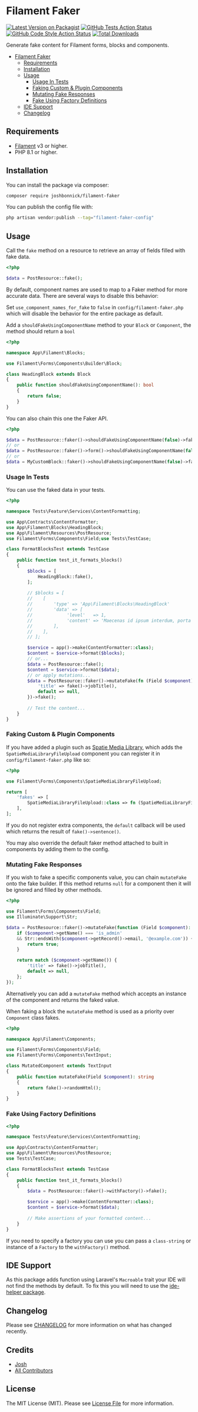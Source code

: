 # Filament Faker

[![Latest Version on Packagist](https://img.shields.io/packagist/v/joshbonnick/filament-faker.svg?style=flat-square)](https://packagist.org/packages/joshbonnick/filament-block-faker)
[![GitHub Tests Action Status](https://img.shields.io/github/actions/workflow/status/joshbonnick/filament-faker/run-tests.yml?branch=main&label=tests&style=flat-square)](https://github.com/joshbonnick/filament-block-faker/actions?query=workflow%3Arun-tests+branch%3Amain)
[![GitHub Code Style Action Status](https://img.shields.io/github/actions/workflow/status/joshbonnick/filament-faker/fix-php-code-style-issues.yml?branch=main&label=code%20style&style=flat-square)](https://github.com/joshbonnick/filament-faker/actions?query=workflow%3A"Fix+PHP+code+style+issues"+branch%3Amain)
[![Total Downloads](https://img.shields.io/packagist/dt/joshbonnick/filament-faker.svg?style=flat-square)](https://packagist.org/packages/joshbonnick/filament-block-faker)

Generate fake content for Filament forms, blocks and components.

<!-- TOC -->
* [Filament Faker](#filament-faker)
  * [Requirements](#requirements)
  * [Installation](#installation)
  * [Usage](#usage)
    * [Usage In Tests](#usage-in-tests)
    * [Faking Custom & Plugin Components](#faking-custom--plugin-components)
    * [Mutating Fake Responses](#mutating-fake-responses)
    * [Fake Using Factory Definitions](#fake-using-factory-definitions)
  * [IDE Support](#ide-support)
  * [Changelog](#changelog)
<!-- TOC -->

## Requirements

- [Filament](https://github.com/filamentphp/filament) v3 or higher.
- PHP 8.1 or higher.

## Installation

You can install the package via composer:

```bash
composer require joshbonnick/filament-faker
```

You can publish the config file with:

```bash
php artisan vendor:publish --tag="filament-faker-config"
```

## Usage

Call the `fake` method on a resource to retrieve an array of fields filled with fake data.

```php
<?php

$data = PostResource::fake();
```

By default, component names are used to map to a Faker method for more accurate data. There are several ways to disable
this behavior:

Set `use_component_names_for_fake` to `false` in `config/filament-faker.php` which will disable the behavior for
the entire package as default.

Add a `shouldFakeUsingComponentName` method to your `Block` or `Component`, the method should return a `bool`

```php
<?php

namespace App\Filament\Blocks;

use Filament\Forms\Components\Builder\Block;

class HeadingBlock extends Block
{
    public function shouldFakeUsingComponentName(): bool
    {
        return false;
    }
}
```

You can also chain this one the Faker API.

```php
<?php

$data = PostResource::faker()->shouldFakeUsingComponentName(false)->fake();
// or
$data = PostResource::faker()->form()->shouldFakeUsingComponentName(false)->fake();
// or
$data = MyCustomBlock::faker()->shouldFakeUsingComponentName(false)->fake();
```

### Usage In Tests

You can use the faked data in your tests.

```php
<?php

namespace Tests\Feature\Services\ContentFormatting;

use App\Contracts\ContentFormatter;
use App\Filament\Blocks\HeadingBlock;
use App\Filament\Resources\PostResource;
use Filament\Forms\Components\Field;use Tests\TestCase;

class FormatBlocksTest extends TestCase
{
    public function test_it_formats_blocks()
    {
        $blocks = [
            HeadingBlock::fake(),
        ];
        
        // $blocks = [
        //    [
        //        'type' => 'App\Filament\Blocks\HeadingBlock'
        //        'data' => [
        //             'level'   => 1,
        //             'content' => 'Maecenas id ipsum interdum, porta diam in, molestie est.',
        //        ],
        //    ],
        // ];

        $service = app()->make(ContentFormatter::class);
        $content = $service->format($blocks);
        // or...
        $data = PostResource::fake();
        $content = $service->format($data);
        // or apply mutations...
        $data = PostResource::faker()->mutateFake(fn (Field $component): ?string => match ($component->getName()) {
            'title' => fake()->jobTitle(),
            default => null,
        })->fake();
        
        // Test the content...
    }
}
```

### Faking Custom & Plugin Components

If you have added a plugin such as [Spatie Media Library](https://filamentphp.com/plugins/filament-spatie-media-library),
which adds the `SpatieMediaLibraryFileUpload` component you can register it in `config/filament-faker.php` like so:

```php
<?php

use Filament\Forms\Components\SpatieMediaLibraryFileUpload;

return [
    'fakes' => [
        SpatieMediaLibraryFileUpload::class => fn (SpatieMediaLibraryFileUpload $component) => fake()->imageUrl(),
    ],
];
```

If you do not register extra components, the `default` callback will be used which returns the result of
`fake()->sentence()`.

You may also override the default faker method attached to built in components by adding them to the config.

### Mutating Fake Responses

If you wish to fake a specific components value, you can chain `mutateFake` onto the fake builder. If this method returns
`null` for a component then it will be ignored and filled by other methods.

```php
<?php

use Filament\Forms\Components\Field;
use Illuminate\Support\Str;

$data = PostResource::faker()->mutateFake(function (Field $component): mixed {
    if ($component->getName() === 'is_admin'
    && Str::endsWith($component->getRecord()->email, '@example.com')) {
        return true;
    }

    return match ($component->getName()) {
        'title' => fake()->jobTitle(),
        default => null,
    };
});
```

Alternatively you can add a `mutateFake` method which accepts an instance of the component and returns the faked value.

When faking a block the `mutateFake` method is used as a priority over `Component` class fakes.

```php
<?php

namespace App\Filament\Components;

use Filament\Forms\Components\Field;
use Filament\Forms\Components\TextInput;

class MutatedComponent extends TextInput
{
    public function mutateFake(Field $component): string
    {
        return fake()->randomHtml();
    }
}
```

### Fake Using Factory Definitions

```php
<?php

namespace Tests\Feature\Services\ContentFormatting;

use App\Contracts\ContentFormatter;
use App\Filament\Resources\PostResource;
use Tests\TestCase;

class FormatBlocksTest extends TestCase
{
    public function test_it_formats_blocks()
    {
        $data = PostResource::faker()->withFactory()->fake();

        $service = app()->make(ContentFormatter::class);
        $content = $service->format($data);
        
        // Make assertions of your formatted content...
    }
}
```

If you need to specify a factory you can use you can pass a `class-string` or instance of a `Factory` to the `withFactory()` method.

## IDE Support

As this package adds function using Laravel's `Macroable` trait your IDE will not find the methods by default. To fix this you will need
to use the [ide-helper package](https://github.com/barryvdh/laravel-ide-helper).

## Changelog

Please see [CHANGELOG](CHANGELOG.md) for more information on what has changed recently.

## Credits

- [Josh](https://github.com/joshbonnick)
- [All Contributors](../../contributors)

## License

The MIT License (MIT). Please see [License File](LICENSE.md) for more information.
